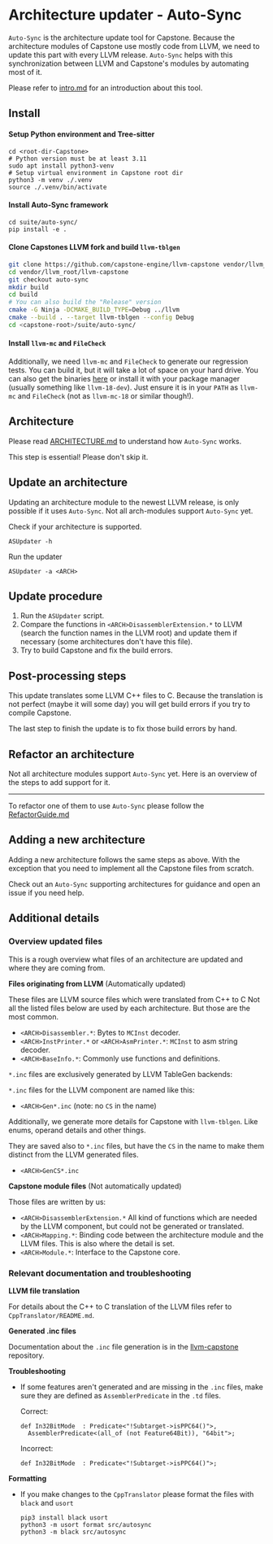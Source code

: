 <!--
Copyright © 2022 Rot127 <unisono@quyllur.org>
SPDX-License-Identifier: BSD-3
-->

# Architecture updater - Auto-Sync

`Auto-Sync` is the architecture update tool for Capstone.
Because the architecture modules of Capstone use mostly code from LLVM,
we need to update this part with every LLVM release. `Auto-Sync` helps
with this synchronization between LLVM and Capstone's modules by
automating most of it.

Please refer to [intro.md](intro.md) for an introduction about this tool.

## Install

#### Setup Python environment and Tree-sitter

```
cd <root-dir-Capstone>
# Python version must be at least 3.11
sudo apt install python3-venv
# Setup virtual environment in Capstone root dir
python3 -m venv ./.venv
source ./.venv/bin/activate
```

#### Install Auto-Sync framework

```
cd suite/auto-sync/
pip install -e .
```

#### Clone Capstones LLVM fork and build `llvm-tblgen`

```bash
git clone https://github.com/capstone-engine/llvm-capstone vendor/llvm_root/
cd vendor/llvm_root/llvm-capstone
git checkout auto-sync
mkdir build
cd build
# You can also build the "Release" version
cmake -G Ninja -DCMAKE_BUILD_TYPE=Debug ../llvm
cmake --build . --target llvm-tblgen --config Debug
cd <capstone-root>/suite/auto-sync/
```

#### Install `llvm-mc` and `FileCheck`

Additionally, we need `llvm-mc` and `FileCheck` to generate our regression tests.
You can build it, but it will take a lot of space on your hard drive.
You can also get the binaries [here](https://releases.llvm.org/download.html) or
install it with your package manager (usually something like `llvm-18-dev`).
Just ensure it is in your `PATH` as `llvm-mc` and `FileCheck` (not as `llvm-mc-18` or similar though!).

## Architecture

Please read [ARCHITECTURE.md](https://github.com/capstone-engine/capstone/blob/next/docs/ARCHITECTURE.md) to understand how `Auto-Sync` works.

This step is essential! Please don't skip it.

## Update an architecture

Updating an architecture module to the newest LLVM release, is only possible if it uses `Auto-Sync`.
Not all arch-modules support `Auto-Sync` yet.

Check if your architecture is supported.

```
ASUpdater -h
```

Run the updater

```
ASUpdater -a <ARCH>
```

## Update procedure

1. Run the `ASUpdater` script.
2. Compare the functions in `<ARCH>DisassemblerExtension.*` to LLVM (search the function names in the LLVM root)
and update them if necessary (some architectures don't have this file).
3. Try to build Capstone and fix the build errors.


## Post-processing steps

This update translates some LLVM C++ files to C.
Because the translation is not perfect (maybe it will some day)
you will get build errors if you try to compile Capstone.

The last step to finish the update is to fix those build errors by hand.

## Refactor an architecture

Not all architecture modules support `Auto-Sync` yet.
Here is an overview of the steps to add support for it.

<hr>

To refactor one of them to use `Auto-Sync` please follow the [RefactorGuide.md](RefactorGuide.md)

## Adding a new architecture

Adding a new architecture follows the same steps as above. With the exception that you need
to implement all the Capstone files from scratch.

Check out an `Auto-Sync` supporting architectures for guidance and open an issue if you need help.

## Additional details

### Overview updated files

This is a rough overview what files of an architecture are updated and where they are coming from.

**Files originating from LLVM** (Automatically updated)

These files are LLVM source files which were translated from C++ to C
Not all the listed files below are used by each architecture.
But those are the most common.

- `<ARCH>Disassembler.*`: Bytes to `MCInst` decoder.
- `<ARCH>InstPrinter.*` or `<ARCH>AsmPrinter.*`: `MCInst` to asm string decoder.
- `<ARCH>BaseInfo.*`: Commonly use functions and definitions.

`*.inc` files are exclusively generated by LLVM TableGen backends:

`*.inc` files for the LLVM component are named like this:
- `<ARCH>Gen*.inc` (note: no `CS` in the name)

Additionally, we generate more details for Capstone with `llvm-tblgen`.
Like enums, operand details and other things.

They are saved also to `*.inc` files, but have the `CS` in the name to make them distinct from the LLVM generated files.

- `<ARCH>GenCS*.inc`

**Capstone module files** (Not automatically updated)

Those files are written by us:

- `<ARCH>DisassemblerExtension.*` All kind of functions which are needed by the LLVM component, but could not be generated or translated.
- `<ARCH>Mapping.*`: Binding code between the architecture module and the LLVM files. This is also where the detail is set.
- `<ARCH>Module.*`: Interface to the Capstone core.

### Relevant documentation and troubleshooting

**LLVM file translation**

For details about the C++ to C translation of the LLVM files refer to `CppTranslator/README.md`.

**Generated .inc files**

Documentation about the `.inc` file generation is in the [llvm-capstone](https://github.com/capstone-engine/llvm-capstone) repository.

**Troubleshooting**

- If some features aren't generated and are missing in the `.inc` files, make sure they are defined as `AssemblerPredicate` in the `.td` files.

  Correct:
  ```
  def In32BitMode  : Predicate<"!Subtarget->isPPC64()">,
    AssemblerPredicate<(all_of (not Feature64Bit)), "64bit">;
  ```
  Incorrect:
  ```
  def In32BitMode  : Predicate<"!Subtarget->isPPC64()">;
  ```

**Formatting**

- If you make changes to the `CppTranslator` please format the files with `black` and `usort`
  ```
  pip3 install black usort
  python3 -m usort format src/autosync
  python3 -m black src/autosync
  ```
  
